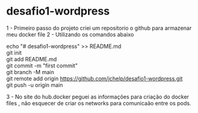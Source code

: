 # desafio1-wordpress

1 - Primeiro passo do projeto criei um repositorio o github para armazenar meu docker file
2 - Utilizando os comandos abaixo

echo "# desafio1-wordpress" >> README.md   
git init  
git add README.md  
git commit -m "first commit"  
git branch -M main  
git remote add origin https://github.com/jchelp/desafio1-wordpress.git  
git push -u origin main  

3 - No site do hub.docker peguei as informações para criação do docker files  , não esquecer de criar os networks para comunicaão entre os pods.
